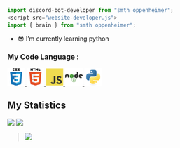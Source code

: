 ```ts
import discord-bot-developer from "smth oppenheimer";
<script src="website-developer.js">
import { brain } from "smth oppenheimer";
```

- 😎 I’m currently learning python 

<h3 align="left">My Code Language :</h3>
<p align="left"> <a href="https://www.w3schools.com/css/" target="_blank" rel="noreferrer"> <img src="https://raw.githubusercontent.com/devicons/devicon/master/icons/css3/css3-original-wordmark.svg" alt="css3" width="40" height="40"/> </a> <a href="https://www.w3.org/html/" target="_blank" rel="noreferrer"> <img src="https://raw.githubusercontent.com/devicons/devicon/master/icons/html5/html5-original-wordmark.svg" alt="html5" width="40" height="40"/> </a> <a href="https://developer.mozilla.org/en-US/docs/Web/JavaScript" target="_blank" rel="noreferrer"> <img src="https://raw.githubusercontent.com/devicons/devicon/master/icons/javascript/javascript-original.svg" alt="javascript" width="40" height="40"/> </a> <a href="https://nodejs.org" target="_blank" rel="noreferrer"> <img src="https://raw.githubusercontent.com/devicons/devicon/master/icons/nodejs/nodejs-original-wordmark.svg" alt="nodejs" width="40" height="40"/> </a> <a href="https://www.python.org" target="_blank" rel="noreferrer"> <img src="https://raw.githubusercontent.com/devicons/devicon/master/icons/python/python-original.svg" alt="python" width="40" height="40"/> </a> </p>

## My Statistics
![](https://github-readme-stats.vercel.app/api/top-langs/?username=xcqLL&theme=gruvbox&hide_border=false&include_all_commits=false&count_private=false&layout=compact)
![](https://github-readme-streak-stats.herokuapp.com/?user=xcqLL&theme=gruvbox&hide_border=false)<br/>

> [![](https://visitcount.itsvg.in/api?id=xcqLL&icon=0&color=0)](https://visitcount.itsvg.in)

